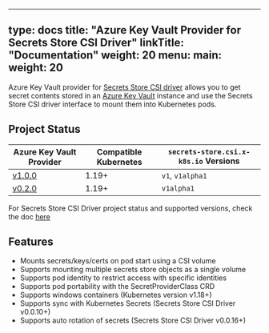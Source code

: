 
---
type: docs
title: "Azure Key Vault Provider for Secrets Store CSI Driver"
linkTitle: "Documentation"
weight: 20
menu:
  main:
    weight: 20
---

Azure Key Vault provider for [Secrets Store CSI driver](https://github.com/kubernetes-sigs/secrets-store-csi-driver) allows you to get secret contents stored in an [Azure Key Vault](https://docs.microsoft.com/en-us/azure/key-vault/general/overview) instance and use the Secrets Store CSI driver interface to mount them into Kubernetes pods.

## Project Status

| Azure Key Vault Provider                                                                  | Compatible Kubernetes | `secrets-store.csi.x-k8s.io` Versions |
| ----------------------------------------------------------------------------------------- | --------------------- | ------------------------------------- |
| [v1.0.0](https://github.com/kubernetes-sigs/secrets-store-csi-driver/releases/tag/v1.0.0) | 1.19+                 | `v1`, `v1alpha1`                      |
| [v0.2.0](https://github.com/kubernetes-sigs/secrets-store-csi-driver/releases/tag/v0.2.0) | 1.19+                 | `v1alpha1`                            |

For Secrets Store CSI Driver project status and supported versions, check the doc [here](https://secrets-store-csi-driver.sigs.k8s.io/#project-status)

## Features

- Mounts secrets/keys/certs on pod start using a CSI volume
- Supports mounting multiple secrets store objects as a single volume
- Supports pod identity to restrict access with specific identities
- Supports pod portability with the SecretProviderClass CRD
- Supports windows containers (Kubernetes version v1.18+)
- Supports sync with Kubernetes Secrets (Secrets Store CSI Driver v0.0.10+)
- Supports auto rotation of secrets (Secrets Store CSI Driver v0.0.16+)

